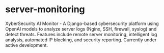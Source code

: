 # server-monitoring
XyberSecurity AI Monitor - A Django-based cybersecurity platform using OpenAI models to analyze server logs (Nginx, SSH, firewall, syslog) and detect threats. Features include remote server monitoring, intelligent log analysis, automated IP blocking, and security reporting. Currently under active development.
